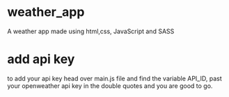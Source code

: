 # weather_app
A weather app made using html,css, JavaScript and SASS 
# add api key
  to add your api key head over main.js file and find the variable API_ID, past your openweather api key in the double quotes and you are good to go. 
